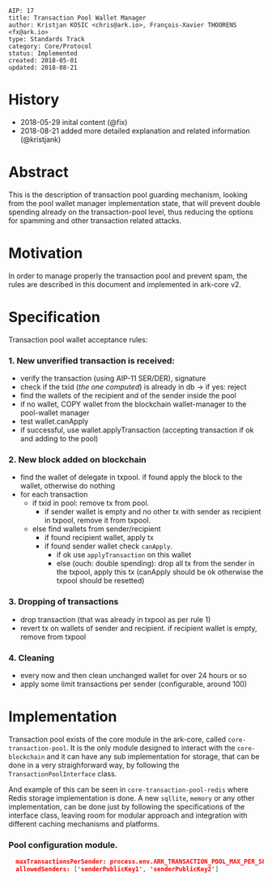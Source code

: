 ```
AIP: 17
title: Transaction Pool Wallet Manager
author: Kristjan KOSIC <chris@ark.io>, François-Xavier THOORENS <fx@ark.io>
type: Standards Track
category: Core/Protocol
status: Implemented
created: 2018-05-01
updated: 2018-08-21
```

History
========
- 2018-05-29 inital content (@fix)
- 2018-08-21 added more detailed explanation and related information (@kristjank)

Abstract
========

This is the description of transaction pool guarding mechanism, looking from the pool wallet manager implementation state, that will prevent double spending already on the transaction-pool level, thus reducing the options for spamming and other transaction related attacks.

Motivation
==========
In order to manage properly the transaction pool and prevent spam, the rules are described in this document and implemented in ark-core v2.

Specification
=========
Transaction pool wallet acceptance rules:

### 1. New unverified transaction is received:
  - verify the transaction (using AIP-11 SER/DER), signature
  - check if the txid (*the one computed*) is already in db -> if yes: reject
  - find the wallets of the recipient and of the sender inside the pool
  - if no wallet, COPY wallet from the blockchain wallet-manager to the pool-wallet manager
  - test wallet.canApply
  - if successful, use wallet.applyTransaction (accepting transaction if ok and adding to the pool)

### 2. New block added on blockchain
  - find the wallet of delegate in txpool. if found apply the block to the wallet, otherwise do nothing
  - for each transaction
    - if txid in pool:  remove tx from pool. 
      - if sender wallet is empty and no other tx with sender as recipient in txpool, remove it from txpool.
    - else find wallets from sender/recipient
      - if found recipient wallet, apply tx
      - if found sender wallet check `canApply`. 
        - if ok use `applyTransaction` on this wallet
        - else (ouch: double spending): drop all tx from the sender in the txpool, apply this tx (canApply should be ok otherwise the txpool should be resetted)


### 3. Dropping of transactions
  - drop transaction (that was already in txpool as per rule 1)
  - revert tx on wallets of sender and recipient. if recipient wallet is empty, remove from txpool

### 4. Cleaning
  - every now and then clean unchanged wallet for over 24 hours or so
  - apply some limit transactions per sender (configurable, around 100)



Implementation
==============
Transaction pool exists of the core module in the ark-core, called `core-transaction-pool`. It is the only module designed to interact with the `core-blockchain` and it can have any sub implementation for storage, that can be done in a very straighforward way, by following the `TransactionPoolInterface` class. 

And example of this can be seen in `core-transaction-pool-redis` where Redis storage implementation is done. A new `sqllite`, `memory` or any other implementation, can be done just by following the specifications of the interface class, leaving room for modular approach and integration with different caching mechanisms and platforms. 

### Pool configuration module.
```json
  maxTransactionsPerSender: process.env.ARK_TRANSACTION_POOL_MAX_PER_SENDER || 100,
  allowedSenders: ['senderPublicKey1', 'senderPublicKey2']
```
